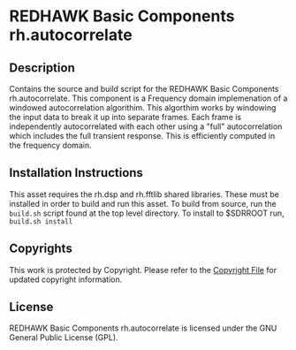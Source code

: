 # REDHAWK Basic Components rh.autocorrelate
 
## Description

Contains the source and build script for the REDHAWK Basic Components rh.autocorrelate. This component is a Frequency domain implemenation of a windowed autocorrelation algorithim.  This algorthim works by windowing the input data to break it up into separate frames.  Each frame is independently autocorrelated with each other using a &quot;full&quot; autocorrelation which includes the full transient response.  This is efficiently computed in the frequency domain.


## Installation Instructions
This asset requires the rh.dsp and rh.fftlib shared libraries. These must be installed in order to build and run this asset.
To build from source, run the `build.sh` script found at the top level directory. To install to $SDRROOT run, `build.sh install`

## Copyrights

This work is protected by Copyright. Please refer to the [Copyright File](COPYRIGHT) for updated copyright information.

## License

REDHAWK Basic Components rh.autocorrelate is licensed under the GNU General Public License (GPL).